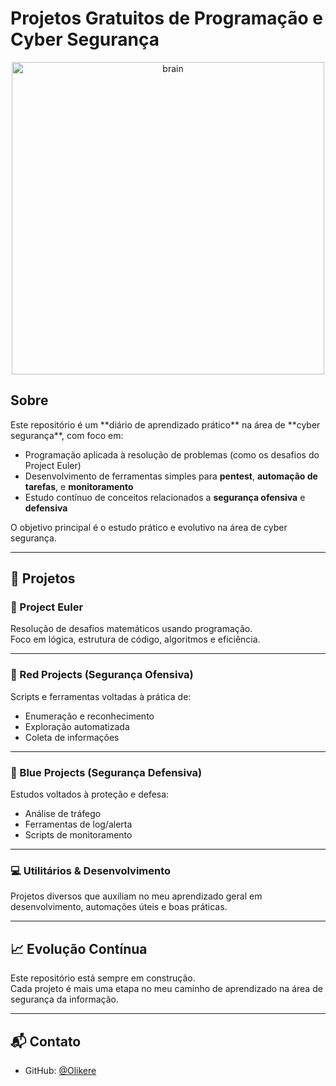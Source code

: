 
# Projetos Gratuitos de Programação e Cyber Segurança

<p align="center">
  <img src="https://github.com/Olikere/Free-Projects/raw/main/images/brain.png" alt="brain" width="500" />
</p>



## Sobre

<div>Este repositório é um **diário de aprendizado prático** na área de **cyber segurança**, com foco em:

- Programação aplicada à resolução de problemas (como os desafios do Project Euler)
- Desenvolvimento de ferramentas simples para **pentest**, **automação de tarefas**, e **monitoramento**
- Estudo contínuo de conceitos relacionados a **segurança ofensiva** e **defensiva**

O objetivo principal é o estudo prático e evolutivo na área de cyber segurança.


------------------


## 🧠 Projetos

### 🔢 Project Euler
Resolução de desafios matemáticos usando programação.  
Foco em lógica, estrutura de código, algoritmos e eficiência.


------------------


### 🔴 Red Projects (Segurança Ofensiva)
Scripts e ferramentas voltadas à prática de:
- Enumeração e reconhecimento
- Exploração automatizada
- Coleta de informações


------------------


### 🔵 Blue Projects (Segurança Defensiva)
Estudos voltados à proteção e defesa:
- Análise de tráfego
- Ferramentas de log/alerta
- Scripts de monitoramento

---

### 💻 Utilitários & Desenvolvimento
Projetos diversos que auxiliam no meu aprendizado geral em desenvolvimento, automações úteis e boas práticas.

---

## 📈 Evolução Contínua

Este repositório está sempre em construção.  
Cada projeto é mais uma etapa no meu caminho de aprendizado na área de segurança da informação.

---

## 📬 Contato

- GitHub: [@Olikere](https://github.com/Olikere)
